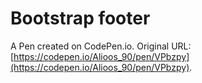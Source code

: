 # Bootstrap footer

A Pen created on CodePen.io. Original URL: [https://codepen.io/Alioos_90/pen/VPbzpy](https://codepen.io/Alioos_90/pen/VPbzpy).



